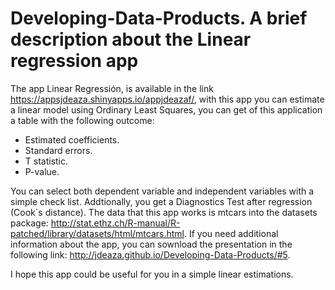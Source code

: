 Developing-Data-Products. A brief description about the Linear regression app
=============================================================================

The app Linear Regressión, is available in the link https://appsjdeaza.shinyapps.io/appjdeazaf/, with this app you can estimate a linear model using Ordinary Least Squares, you can get of this application a table with the following outcome:

- Estimated coefficients.
- Standard errors.
- T statistic.
- P-value.

You can select both dependent variable and independent variables with a simple check list. Addtionally, you get a Diagnostics Test after regression (Cook´s distance). The data that this app works is mtcars into the datasets package: http://stat.ethz.ch/R-manual/R-patched/library/datasets/html/mtcars.html. If you need additional information about the app, you can sownload the presentation in the following link: http://jdeaza.github.io/Developing-Data-Products/#5.

I hope this app could be useful for you in a simple linear estimations.

